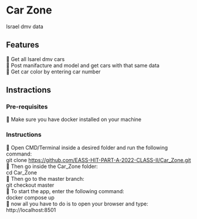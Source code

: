 # Car Zone

Israel dmv data

## Features

:large_orange_diamond: Get all Isarel dmv cars <br />
:large_orange_diamond: Post manifacture and model and get cars with that same data <br />
:large_orange_diamond: Get car color by entering car number <br />

## Instractions
### Pre-requisites
:large_orange_diamond:  Make sure you have docker installed on your machine
### Instructions

:large_orange_diamond: Open CMD/Terminal inside a desired folder and run the following command: <br />
    git clone https://github.com/EASS-HIT-PART-A-2022-CLASS-II/Car_Zone.git <br />
:large_orange_diamond: Then go inside the Car_Zone folder: <br />
    cd Car_Zone <br />
:large_orange_diamond: Then go to the master branch: <br />
    git checkout master <br />
:large_orange_diamond: To start the app, enter the following command: <br />
    docker compose up <br />
:large_orange_diamond: now all you have to do is to open your browser and type: <br />
    http://localhost:8501 
  
